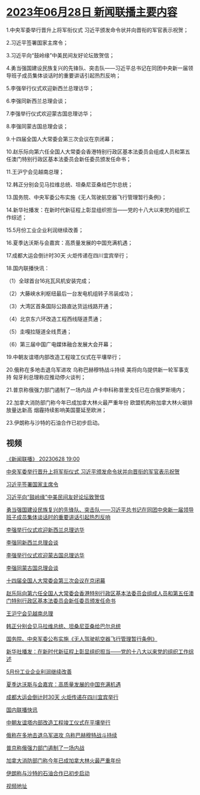 # [2023年06月28日 新闻联播主要内容](https://tv.cctv.com/lm/xwlb/day/20230628.shtml)

1.中央军委举行晋升上将军衔仪式 习近平颁发命令状并向晋衔的军官表示祝贺；

2.习近平签署国家主席令；

3.习近平向“鼓岭缘”中美民间友好论坛致贺信；

4.勇当强国建设民族复兴的先锋队、突击队——习近平总书记在同团中央新一届领导班子成员集体谈话时的重要讲话引起热烈反响；

5.李强举行仪式欢迎新西兰总理访华；

6.李强同新西兰总理会谈；

7.李强举行仪式欢迎蒙古国总理访华；

8.李强同蒙古国总理会谈；

9.十四届全国人大常委会第三次会议在京闭幕；

10.赵乐际向第六任全国人大常委会香港特别行政区基本法委员会组成人员和第五任澳门特别行政区基本法委员会新任委员颁发任命书；

11.王沪宁会见越南总理；

12.韩正分别会见马拉维总统、坦桑尼亚桑给巴尔总统；

13.国务院、中央军委公布实施《无人驾驶航空器飞行管理暂行条例》；

14.新华社播发：在新时代新征程上彰显组织担当——党的十八大以来党的组织工作综述；

15.5月份工业企业利润继续改善；

16.夏季达沃斯与会嘉宾：高质量发展的中国充满机遇；

17.成都大运会倒计时30天 火炬传递在四川宜宾举行；

18.国内联播快讯：

（1）全球首台16兆瓦风机安装完成；

（2）大藤峡水利枢纽最后一台发电机组转子吊装成功；

（3）大湾区首条国际公路直达货运线路开通；

（4）北京东六环改造工程西线隧道贯通；

（5）圭嘎拉隧道全线贯通；

（6）第三届中国广电媒体融合发展大会开幕；

19.中朝友谊塔内部改造工程竣工仪式在平壤举行；

20.俄称在多地击退乌军进攻 乌称巴赫穆特战斗持续 美将向乌提供新一轮军事支持 匈牙利总理称应推动停火谈判；

21.普京称俄强力部门遏制了一场内战 卢卡申科称普里戈任已在白俄罗斯境内；

22.加拿大消防部门称今年已成加拿大林火最严重年份 欧盟机构称加拿大林火碳排放量达新高 烟霾持续影响美国蔓延至欧洲；

23.伊朗称与沙特的石油合作已初步启动。

## 视频

[《新闻联播》 20230628 19:00](https://tv.cctv.com/2023/06/28/VIDEsyruoYHkm3mJ7wEiwlYm230628.shtml)

[中央军委举行晋升上将军衔仪式 习近平颁发命令状并向晋衔的军官表示祝贺](https://tv.cctv.com/2023/06/28/VIDEliZn06q5WYQ5MFlL4VsK230628.shtml)

[习近平签署国家主席令](https://tv.cctv.com/2023/06/28/VIDEjoedYg5xDU34LtFjwU6C230628.shtml)

[习近平向“鼓岭缘”中美民间友好论坛致贺信](https://tv.cctv.com/2023/06/28/VIDEvMUr9Ty1pex2zK6mKNa9230628.shtml)

[勇当强国建设民族复兴的先锋队、突击队——习近平总书记在同团中央新一届领导班子成员集体谈话时的重要讲话引起热烈反响](https://tv.cctv.com/2023/06/28/VIDEMqCiIkZt85IJrUORP3FN230628.shtml)

[李强举行仪式欢迎新西兰总理访华](https://tv.cctv.com/2023/06/28/VIDE8hldtHJw1kuDlTe2oQkN230628.shtml)

[李强同新西兰总理会谈](https://tv.cctv.com/2023/06/28/VIDEkrsjBiGgM7IuZBHC1o2q230628.shtml)

[李强举行仪式欢迎蒙古国总理访华](https://tv.cctv.com/2023/06/28/VIDEs83EInfMyGiWP33cFQ37230628.shtml)

[李强同蒙古国总理会谈](https://tv.cctv.com/2023/06/28/VIDE4xqQOt4XSkCMMpnvY3CW230628.shtml)

[十四届全国人大常委会第三次会议在京闭幕](https://tv.cctv.com/2023/06/28/VIDEQwNGj12cVN4hZVII9RvO230628.shtml)

[赵乐际向第六任全国人大常委会香港特别行政区基本法委员会组成人员和第五任澳门特别行政区基本法委员会新任委员颁发任命书](https://tv.cctv.com/2023/06/28/VIDEbNy7CsWxbiCprxiVJJFZ230628.shtml)

[王沪宁会见越南总理](https://tv.cctv.com/2023/06/28/VIDEKuz9fGbZ7DA00efSPODx230628.shtml)

[韩正分别会见马拉维总统、坦桑尼亚桑给巴尔总统](https://tv.cctv.com/2023/06/28/VIDEOwVXhMQJH0UqstWKmjZo230628.shtml)

[国务院、中央军委公布实施《无人驾驶航空器飞行管理暂行条例》](https://tv.cctv.com/2023/06/28/VIDE3Bdm7GthpnoyTNtT6675230628.shtml)

[新华社播发：在新时代新征程上彰显组织担当——党的十八大以来党的组织工作综述](https://tv.cctv.com/2023/06/28/VIDEOZAgY1k4Y3x4tLtYAAhz230628.shtml)

[5月份工业企业利润继续改善](https://tv.cctv.com/2023/06/28/VIDENztjPHOBswDsKf55cFrT230628.shtml)

[夏季达沃斯与会嘉宾：高质量发展的中国充满机遇](https://tv.cctv.com/2023/06/28/VIDEMAENQzcPc3YYA5XA9pGh230628.shtml)

[成都大运会倒计时30天 火炬传递在四川宜宾举行](https://tv.cctv.com/2023/06/28/VIDEKRCIHumGX9R37VSqKIjp230628.shtml)

[国内联播快讯](https://tv.cctv.com/2023/06/28/VIDEFuqg1sjOxDDOodJ3rFzo230628.shtml)

[中朝友谊塔内部改造工程竣工仪式在平壤举行](https://tv.cctv.com/2023/06/28/VIDEELXNkoD22tw5s4C7n4LG230628.shtml)

[俄称在多地击退乌军进攻 乌称巴赫穆特战斗持续](https://tv.cctv.com/2023/06/28/VIDEAq3kpNbf3DIJNzYB9hIy230628.shtml)

[普京称俄强力部门遏制了一场内战](https://tv.cctv.com/2023/06/28/VIDExKY4dPEbuPP6hN6JHLZU230628.shtml)

[加拿大消防部门称今年已成加拿大林火最严重年份](https://tv.cctv.com/2023/06/28/VIDEPT3Gx4COHVTwWs0qD2Rn230628.shtml)

[伊朗称与沙特的石油合作已初步启动](https://tv.cctv.com/2023/06/28/VIDEYcwUbs8zo1sDDIRECnfT230628.shtml)

[视频地址](https://tv.cctv.com/lm/xwlb/day/20230628.shtml) 

